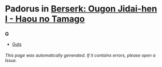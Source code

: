 # Padorus in [Berserk: Ougon Jidai-hen I - Haou no Tamago](https://myanimelist.net/anime/10218/Berserk__Ougon_Jidai-hen_I_-_Haou_no_Tamago)

### G
* [Guts](https://github.com/shadow578/Project-Padoru/blob/master/table-of-contents/characters/Guts.md)

###### This page was automatically generated. If it contains errors, please open a Issue.
